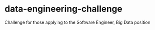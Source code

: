 data-engineering-challenge
==========================

Challenge for those applying to the Software Engineer, Big Data position
